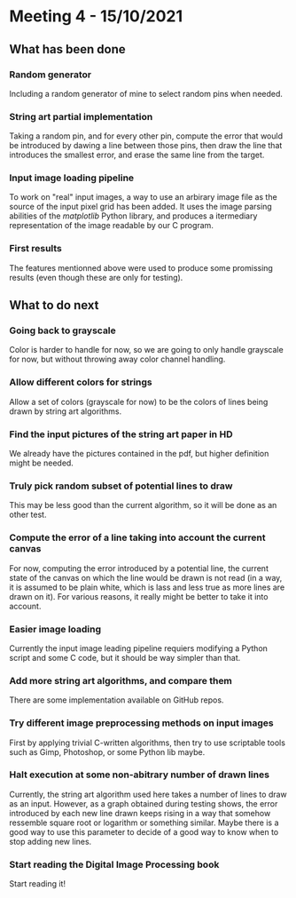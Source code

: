 
# Meeting 4 - 15/10/2021

## What has been done

### Random generator

Including a random generator of mine to select random pins when needed.

### String art partial implementation

Taking a random pin, and for every other pin, compute the error that would
be introduced by dawing a line between those pins, then draw the line that
introduces the smallest error, and erase the same line from the target.

### Input image loading pipeline

To work on "real" input images, a way to use an arbirary image file as the
source of the input pixel grid has been added. It uses the image parsing
abilities of the *matplotlib* Python library, and produces a itermediary
representation of the image readable by our C program.

### First results

The features mentionned above were used to produce some promissing results
(even though these are only for testing).

## What to do next

### Going back to grayscale

Color is harder to handle for now, so we are going to only handle grayscale
for now, but without throwing away color channel handling.

### Allow different colors for strings

Allow a set of colors (grayscale for now) to be the colors of lines being drawn
by string art algorithms.

### Find the input pictures of the string art paper in HD

We already have the pictures contained in the pdf, but higher definition
might be needed.

### Truly pick random subset of potential lines to draw

This may be less good than the current algorithm, so it will be done as
an other test.

### Compute the error of a line taking into account the current canvas

For now, computing the error introduced by a potential line, the current
state of the canvas on which the line would be drawn is not read (in a way,
it is assumed to be plain white, which is lass and less true as more lines
are drawn on it). For various reasons, it really might be better to take it
into account.

### Easier image loading

Currently the input image leading pipeline requiers modifying a Python script
and some C code, but it should be way simpler than that.

### Add more string art algorithms, and compare them

There are some implementation available on GitHub repos.

### Try different image preprocessing methods on input images

First by applying trivial C-written algorithms, then try to use scriptable
tools such as Gimp, Photoshop, or some Python lib maybe.

### Halt execution at some non-abitrary number of drawn lines

Currently, the string art algorithm used here takes a number of lines to draw
as an input. However, as a graph obtained during testing shows, the error
introduced by each new line drawn keeps rising in a way that somehow ressemble
square root or logarithm or something similar. Maybe there is a good way to
use this parameter to decide of a good way to know when to stop adding new
lines.

### Start reading the Digital Image Processing book

Start reading it!
